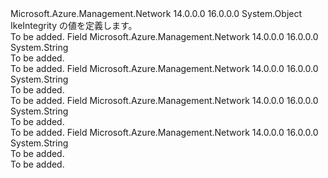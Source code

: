 <Type Name="IkeIntegrity" FullName="Microsoft.Azure.Management.Network.Models.IkeIntegrity">
  <TypeSignature Language="C#" Value="public static class IkeIntegrity" />
  <TypeSignature Language="ILAsm" Value=".class public auto ansi abstract sealed beforefieldinit IkeIntegrity extends System.Object" />
  <TypeSignature Language="DocId" Value="T:Microsoft.Azure.Management.Network.Models.IkeIntegrity" />
  <TypeSignature Language="VB.NET" Value="Public Class IkeIntegrity" />
  <TypeSignature Language="F#" Value="type IkeIntegrity = class" />
  <AssemblyInfo>
    <AssemblyName>Microsoft.Azure.Management.Network</AssemblyName>
    <AssemblyVersion>14.0.0.0</AssemblyVersion>
    <AssemblyVersion>16.0.0.0</AssemblyVersion>
  </AssemblyInfo>
  <Base>
    <BaseTypeName>System.Object</BaseTypeName>
  </Base>
  <Interfaces />
  <Docs>
    <summary>
            IkeIntegrity の値を定義します。
            </summary>
    <remarks>To be added.</remarks>
  </Docs>
  <Members>
    <Member MemberName="MD5">
      <MemberSignature Language="C#" Value="public const string MD5;" />
      <MemberSignature Language="ILAsm" Value=".field public static literal string MD5" />
      <MemberSignature Language="DocId" Value="F:Microsoft.Azure.Management.Network.Models.IkeIntegrity.MD5" />
      <MemberSignature Language="VB.NET" Value="Public Const MD5 As String " />
      <MemberSignature Language="F#" Value="val mutable MD5 : string" Usage="Microsoft.Azure.Management.Network.Models.IkeIntegrity.MD5" />
      <MemberType>Field</MemberType>
      <AssemblyInfo>
        <AssemblyName>Microsoft.Azure.Management.Network</AssemblyName>
        <AssemblyVersion>14.0.0.0</AssemblyVersion>
        <AssemblyVersion>16.0.0.0</AssemblyVersion>
      </AssemblyInfo>
      <ReturnValue>
        <ReturnType>System.String</ReturnType>
      </ReturnValue>
      <Docs>
        <summary>To be added.</summary>
        <remarks>To be added.</remarks>
      </Docs>
    </Member>
    <Member MemberName="SHA1">
      <MemberSignature Language="C#" Value="public const string SHA1;" />
      <MemberSignature Language="ILAsm" Value=".field public static literal string SHA1" />
      <MemberSignature Language="DocId" Value="F:Microsoft.Azure.Management.Network.Models.IkeIntegrity.SHA1" />
      <MemberSignature Language="VB.NET" Value="Public Const SHA1 As String " />
      <MemberSignature Language="F#" Value="val mutable SHA1 : string" Usage="Microsoft.Azure.Management.Network.Models.IkeIntegrity.SHA1" />
      <MemberType>Field</MemberType>
      <AssemblyInfo>
        <AssemblyName>Microsoft.Azure.Management.Network</AssemblyName>
        <AssemblyVersion>14.0.0.0</AssemblyVersion>
        <AssemblyVersion>16.0.0.0</AssemblyVersion>
      </AssemblyInfo>
      <ReturnValue>
        <ReturnType>System.String</ReturnType>
      </ReturnValue>
      <Docs>
        <summary>To be added.</summary>
        <remarks>To be added.</remarks>
      </Docs>
    </Member>
    <Member MemberName="SHA256">
      <MemberSignature Language="C#" Value="public const string SHA256;" />
      <MemberSignature Language="ILAsm" Value=".field public static literal string SHA256" />
      <MemberSignature Language="DocId" Value="F:Microsoft.Azure.Management.Network.Models.IkeIntegrity.SHA256" />
      <MemberSignature Language="VB.NET" Value="Public Const SHA256 As String " />
      <MemberSignature Language="F#" Value="val mutable SHA256 : string" Usage="Microsoft.Azure.Management.Network.Models.IkeIntegrity.SHA256" />
      <MemberType>Field</MemberType>
      <AssemblyInfo>
        <AssemblyName>Microsoft.Azure.Management.Network</AssemblyName>
        <AssemblyVersion>14.0.0.0</AssemblyVersion>
        <AssemblyVersion>16.0.0.0</AssemblyVersion>
      </AssemblyInfo>
      <ReturnValue>
        <ReturnType>System.String</ReturnType>
      </ReturnValue>
      <Docs>
        <summary>To be added.</summary>
        <remarks>To be added.</remarks>
      </Docs>
    </Member>
    <Member MemberName="SHA384">
      <MemberSignature Language="C#" Value="public const string SHA384;" />
      <MemberSignature Language="ILAsm" Value=".field public static literal string SHA384" />
      <MemberSignature Language="DocId" Value="F:Microsoft.Azure.Management.Network.Models.IkeIntegrity.SHA384" />
      <MemberSignature Language="VB.NET" Value="Public Const SHA384 As String " />
      <MemberSignature Language="F#" Value="val mutable SHA384 : string" Usage="Microsoft.Azure.Management.Network.Models.IkeIntegrity.SHA384" />
      <MemberType>Field</MemberType>
      <AssemblyInfo>
        <AssemblyName>Microsoft.Azure.Management.Network</AssemblyName>
        <AssemblyVersion>14.0.0.0</AssemblyVersion>
        <AssemblyVersion>16.0.0.0</AssemblyVersion>
      </AssemblyInfo>
      <ReturnValue>
        <ReturnType>System.String</ReturnType>
      </ReturnValue>
      <Docs>
        <summary>To be added.</summary>
        <remarks>To be added.</remarks>
      </Docs>
    </Member>
  </Members>
</Type>